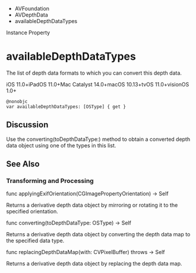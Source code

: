 

- AVFoundation
- AVDepthData
-  availableDepthDataTypes 

Instance Property

# availableDepthDataTypes

The list of depth data formats to which you can convert this depth data.

iOS 11.0+iPadOS 11.0+Mac Catalyst 14.0+macOS 10.13+tvOS 11.0+visionOS 1.0+

``` source
@nonobjc
var availableDepthDataTypes: [OSType] { get }
```

## Discussion

Use the converting(toDepthDataType:) method to obtain a converted depth data object using one of the types in this list.

## See Also

### Transforming and Processing

func applyingExifOrientation(CGImagePropertyOrientation) -> Self

Returns a derivative depth data object by mirroring or rotating it to the specified orientation.

func converting(toDepthDataType: OSType) -> Self

Returns a derivative depth data object by converting the depth data map to the specified data type.

func replacingDepthDataMap(with: CVPixelBuffer) throws -> Self

Returns a derivative depth data object by replacing the depth data map.


